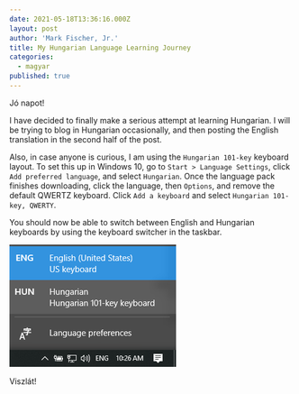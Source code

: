 ```yaml
---
date: 2021-05-18T13:36:16.000Z
layout: post
author: 'Mark Fischer, Jr.'
title: My Hungarian Language Learning Journey
categories:
  - magyar
published: true
---
```


Jó napot!

I have decided to finally make a serious attempt at learning Hungarian. I will be trying to blog in Hungarian occasionally, and then posting the English translation in the second half of the post.

Also, in case anyone is curious, I am using the `Hungarian 101-key` keyboard layout. To set this up in Windows 10, go to `Start > Language Settings`, click `Add preferred language`, and select `Hungarian`. Once the language pack finishes downloading, click the language, then `Options`, and remove the default QWERTZ keyboard. Click `Add a keyboard` and select `Hungarian 101-key, QWERTY`.

You should now be able to switch between English and Hungarian keyboards by using the keyboard switcher in the taskbar.

![Taskbar keyboard switcher showing English and Hungarian keyboard layouts.](/assets/keyboard-switcher-screenshot.png)

Viszlát!
